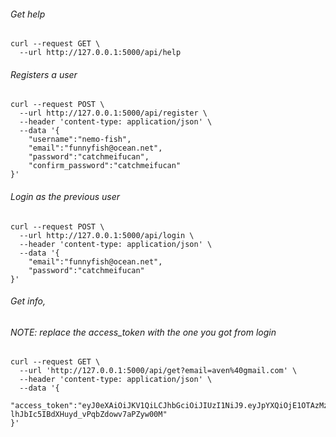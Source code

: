 ###### Get help
```
curl --request GET \
  --url http://127.0.0.1:5000/api/help
```
###### Registers a user
```
curl --request POST \
  --url http://127.0.0.1:5000/api/register \
  --header 'content-type: application/json' \
  --data '{
	"username":"nemo-fish",
	"email":"funnyfish@ocean.net",
	"password":"catchmeifucan",
	"confirm_password":"catchmeifucan"
}'
```

###### Login as the previous user
```
curl --request POST \
  --url http://127.0.0.1:5000/api/login \
  --header 'content-type: application/json' \
  --data '{
	"email":"funnyfish@ocean.net",
	"password":"catchmeifucan"
}'
```

###### Get info, 
###### NOTE: replace the access_token with the one you got from login
```
curl --request GET \
  --url 'http://127.0.0.1:5000/api/get?email=aven%40gmail.com' \
  --header 'content-type: application/json' \
  --data '{
	"access_token":"eyJ0eXAiOiJKV1QiLCJhbGciOiJIUzI1NiJ9.eyJpYXQiOjE1OTAzMzM2NzEsIm5iZiI6MTU5MDMzMzY3MSwianRpIjoiZjg2MGFlM2MtN2E3ZS00MjM3LTg3ODYtNGEyNjUzNGEwNzA4IiwiZXhwIjoxNTkwMzM1NDcxLCJpZGVudGl0eSI6ImF2ZW5kZXN0YSIsImZyZXNoIjpmYWxzZSwidHlwZSI6ImFjY2VzcyJ9.TpMTCvep-lhJbIc5IBdXHuyd_vPqbZdowv7aPZyw00M"
}'
```

